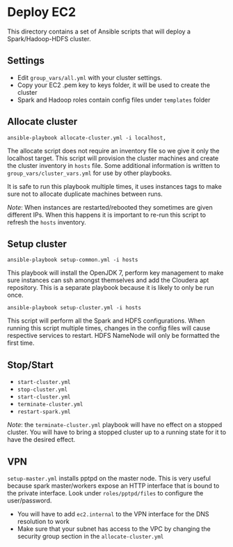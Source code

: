 # Deploy EC2

This directory contains a set of Ansible scripts that will deploy a Spark/Hadoop-HDFS cluster.

## Settings

  - Edit `group_vars/all.yml` with your cluster settings.
  - Copy your EC2 .pem key to keys folder, it will be used to create the cluster
  - Spark and Hadoop roles contain config files under `templates` folder

## Allocate cluster

`ansible-playbook allocate-cluster.yml -i localhost,`

The allocate script does not require an inventory file so we give it only the localhost target.
This script will provision the cluster machines and create the cluster inventory in `hosts` file.
Some additional information is written to `group_vars/cluster_vars.yml` for use by other playbooks.

It is safe to run this playbook multiple times, it uses instances tags to make sure not to allocate duplicate machines between runs.

_Note_: When instances are restarted/rebooted they sometimes are given different IPs. When this happens it is important to re-run this script to refresh the `hosts` inventory.

## Setup cluster

`ansible-playbook setup-common.yml -i hosts`

This playbook will install the OpenJDK 7, perform key management to make sure instances can ssh amongst themselves and add the Cloudera apt repository. This is a separate playbook because it is likely to only be run once.

`ansible-playbook setup-cluster.yml -i hosts`

This script will perform all the Spark and HDFS configurations. When running this script multiple times, changes in the config files will cause respective services to restart. HDFS NameNode will only be formatted the first time.

## Stop/Start

- `start-cluster.yml`
- `stop-cluster.yml`
- `start-cluster.yml`
- `terminate-cluster.yml`
- `restart-spark.yml`

_Note_: the `terminate-cluster.yml` playbook will have no effect on a stopped cluster. You will have to bring a stopped cluster up to a running state for it to have the desired effect.


## VPN

`setup-master.yml` installs pptpd on the master node. This is very useful because spark master/workers expose an HTTP interface that is bound to the private interface. Look under `roles/pptpd/files` to configure the user/password. 

- You will have to add `ec2.internal` to the VPN interface for the DNS resolution to work
- Make sure that your subnet has access to the VPC by changing the security group section in the `allocate-cluster.yml`

